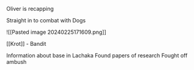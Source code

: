 Oliver is recapping

Straight in to combat with Dogs

![[Pasted image 20240225171609.png]]

[[Krot]] - Bandit

Information about base in Lachaka
Found papers of research
Fought off ambush


